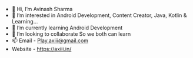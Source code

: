 - 👋 Hi, I’m Avinash Sharma
- 👀 I’m interested in Android Development, Content Creator, Java, Kotlin & Learning...
- 🌱 I’m currently learning Android Development
- 💞️ I’m looking to collaborate So we both can learn
- 📫 Email - Play.axiii@gmail.com
- Website - https://axiii.in/
